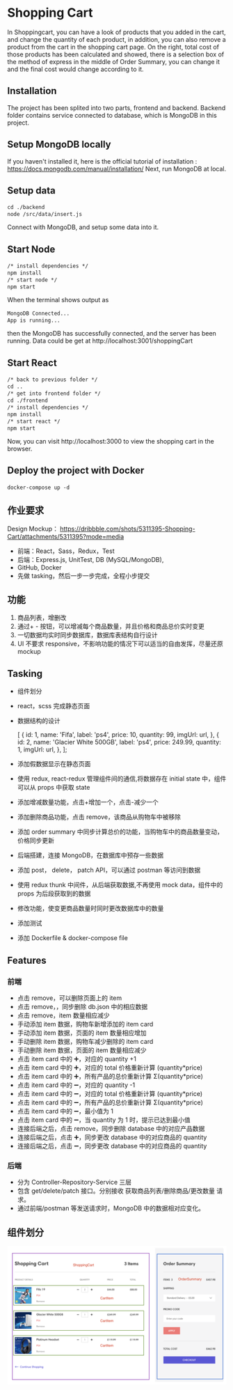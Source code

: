# Shopping Cart

In Shoppingcart, you can have a look of products that you added in the cart, and change the quantity of each product, in addition, you can also remove a product from the cart in the shopping cart page. On the right, total cost of those products has been calculated and showed, there is a selection box of the method of express in the middle of Order Summary, you can change it and the final cost would change according to it.

## Installation

The project has been splited into two parts, frontend and backend.
Backend folder contains service connected to database, which is MongoDB in this project.

## Setup MongoDB locally

If you haven't installed it, here is the official tutorial of installation : https://docs.mongodb.com/manual/installation/
Next, run MongoDB at local.

## Setup data

    cd ./backend
    node /src/data/insert.js

Connect with MongoDB, and setup some data into it.

## Start Node

    /* install dependencies */
    npm install
    /* start node */
    npm start

When the terminal shows output as

    MongoDB Connected...
    App is running...

then the MongoDB has successfully connected, and the server has been running. Data could be get at http://localhost:3001/shoppingCart

## Start React

    /* back to previous folder */
    cd ..
    /* get into frontend folder */
    cd ./frontend
    /* install dependencies */
    npm install
    /* start react */
    npm start

Now, you can visit http://localhost:3000 to view the shopping cart in the browser.

## Deploy the project with Docker

    docker-compose up -d

## 作业要求

Design Mockup： https://dribbble.com/shots/5311395-Shopping-Cart/attachments/5311395?mode=media

- 前端：React，Sass，Redux，Test
- 后端：Express.js, UnitTest, DB (MySQL/MongoDB),
- GitHub, Docker
- 先做 tasking，然后一步一步完成，全程小步提交

## 功能

1. 商品列表，增删改
2. 通过+ - 按钮，可以增减每个商品数量，并且价格和商品总价实时变更
3. 一切数据均实时同步数据库，数据库表结构自行设计
4. UI 不要求 responsive，不影响功能的情况下可以适当的自由发挥，尽量还原 mockup

## Tasking

- 组件划分
- react，scss 完成静态页面
- 数据结构的设计

  [
  {
  id: 1,
  name: 'Fifa',
  label: 'ps4',
  price: 10,
  quantity: 99,
  imgUrl:
  url,
  },
  {
  id: 2,
  name: 'Glacier White 500GB',
  label: 'ps4',
  price: 249.99,
  quantity: 1,
  imgUrl:
  url,
  },
  ];

- 添加假数据显示在静态页面
- 使用 redux, react-redux 管理组件间的通信,将数据存在 initial state 中，组件可以从 props 中获取 state
- 添加增减数量功能，点击+增加一个，点击-减少一个
- 添加删除商品功能，点击 remove，该商品从购物车中被移除
- 添加 order summary 中同步计算总价的功能，当购物车中的商品数量变动，价格同步更新
- 后端搭建，连接 MongoDB，在数据库中预存一些数据
- 添加 post， delete， patch API，可以通过 postman 等访问到数据
- 使用 redux thunk 中间件，从后端获取数据,不再使用 mock data，组件中的 props 为后段获取到的数据
- 修改功能，使变更商品数量时同时更改数据库中的数量
- 添加测试
- 添加 Dockerfile & docker-compose file

## Features

### 前端

- 点击 remove，可以删除页面上的 item
- 点击 remove，，同步删除 db.json 中的相应数据
- 点击 remove，item 数量相应减少
- 手动添加 item 数据，购物车新增添加的 item card
- 手动添加 item 数据，页面的 item 数量相应增加
- 手动删除 item 数据，购物车减少删除的 item card
- 手动删除 item 数据，页面的 item 数量相应减少
- 点击 item card 中的 ➕，对应的 quantity +1
- 点击 item card 中的 ➕，对应的 total 价格重新计算 (quantity\*price)
- 点击 item card 中的 ➕，所有产品的总价重新计算 Σ(quantity\*price)
- 点击 item card 中的 ➖，对应的 quantity -1
- 点击 item card 中的 ➖，对应的 total 价格重新计算 (quantity\*price)
- 点击 item card 中的 ➖，所有产品的总价重新计算 Σ(quantity\*price)
- 点击 item card 中的 ➖，最小值为 1
- 点击 item card 中的 ➖，当 quantity 为 1 时，提示已达到最小值
- 连接后端之后，点击 remove，同步删除 database 中的对应产品数据
- 连接后端之后，点击 ➕，同步更改 database 中的对应商品的 quantity
- 连接后端之后，点击 ➖，同步更改 database 中的对应商品的 quantity

### 后端

- 分为 Controller-Repository-Service 三层
- 包含 get/delete/patch 接口。分别接收 获取商品列表/删除商品/更改数量 请求。
- 通过前端/postman 等发送请求时，MongoDB 中的数据相对应变化。

## 组件划分

![image](https://github.com/Mia-Yang/Shopping-cart/blob/master/src/asset/Screen%20Shot%202021-01-17%20at%208.34.54%20PM.png)
